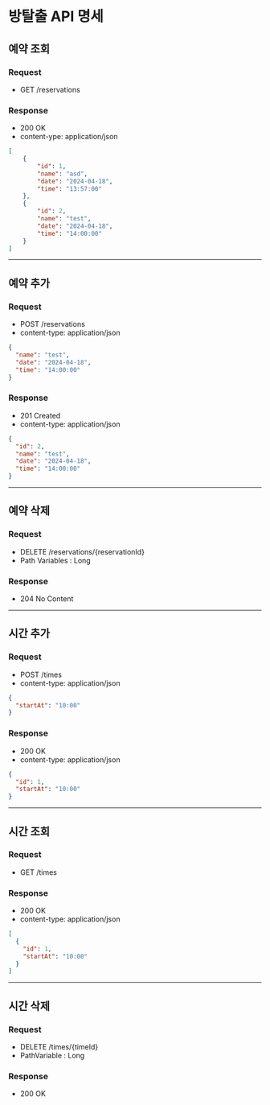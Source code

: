 # 방탈출 API 명세

## 예약 조회

### Request

- GET /reservations

### Response

- 200 OK
- content-ype: application/json

``` json
[
    {
        "id": 1,
        "name": "asd",
        "date": "2024-04-18",
        "time": "13:57:00"
    },
    {
        "id": 2,
        "name": "test",
        "date": "2024-04-18",
        "time": "14:00:00"
    }
]
```

---

## 예약 추가

### Request

- POST /reservations
- content-type: application/json

```json
{
  "name": "test",
  "date": "2024-04-18",
  "time": "14:00:00"
}
```

### Response

- 201 Created
- content-type: application/json

```json
{
  "id": 2,
  "name": "test",
  "date": "2024-04-18",
  "time": "14:00:00"
}
```

---

## 예약 삭제

### Request

- DELETE /reservations/{reservationId}
- Path Variables : Long

### Response

- 204 No Content

---

## 시간 추가

### Request

- POST /times
- content-type: application/json

```json
{
  "startAt": "10:00"
}
```

### Response

- 200 OK
- content-type: application/json

```json
{
  "id": 1,
  "startAt": "10:00"
}
```

---

## 시간 조회

### Request

- GET /times

### Response

- 200 OK
- content-type: application/json

```json
[
  {
    "id": 1,
    "startAt": "10:00"
  }
]
```

---

## 시간 삭제

### Request

- DELETE /times/{timeId}
- PathVariable : Long

### Response

- 200 OK
